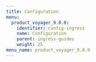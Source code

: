 ```yaml
---
title: Configuration
menu:
  product_voyager_9.0.0:
    identifier: config-ingress
    name: Configuration
    parent: ingress-guides
    weight: 25
menu_name: product_voyager_9.0.0
---
```

